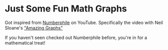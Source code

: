 # Just Some Fun Math Graphs

Got inspired from [Numberphile](https://www.youtube.com/user/numberphile) on YouTube. Specifically 
the video with Neil Sloane's ["Amazing Graphs"](https://www.youtube.com/watch?v=pAMgUB51XZA&feature=youtu.be)

If you haven't seen checked out Numberphile before, you're in for a mathematical treat!
